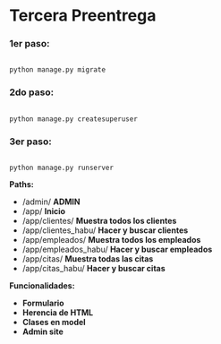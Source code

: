 # Tercera Preentrega

  
  

### 1er paso:

```

python manage.py migrate

```

### 2do paso:

```

python manage.py createsuperuser

```

### 3er paso:

```

python manage.py runserver

```
**Paths:**
 - /admin/                 **ADMIN**
 - /app/                   **Inicio**
 - /app/clientes/          **Muestra todos los clientes**
 - /app/clientes_habu/     **Hacer y buscar clientes**
 - /app/empleados/         **Muestra todos los empleados**
 - /app/empleados_habu/    **Hacer y buscar empleados**
 - /app/citas/             **Muestra todas las citas**
 - /app/citas_habu/        **Hacer y buscar citas**

**Funcionalidades:**
 - **Formulario**
 - **Herencia de HTML**
 - **Clases en model**
 - **Admin site**

